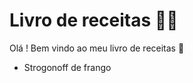 # Livro de receitas :woman_cook:

Olá ! Bem vindo ao meu livro de receitas :wave:

- Strogonoff de frango
